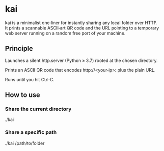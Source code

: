 # kai

kai is a minimalist one‑liner for instantly sharing any local folder over HTTP. It prints a scannable ASCII‑art QR code and the URL pointing to a temporary web server running on a random free port of your machine.

## Principle

Launches a silent http.server (Python ≥ 3.7) rooted at the chosen directory.

Prints an ASCII QR code that encodes http://<your‑ip>:<port> plus the plain URL.

Runs until you hit Ctrl‑C.

## How to use

### Share the current directory
./kai

### Share a specific path
./kai /path/to/folder

